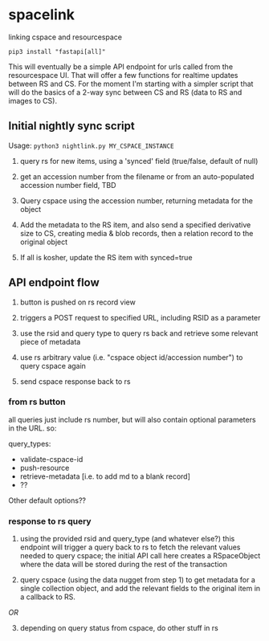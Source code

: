 # spacelink

linking cspace and resourcespace

`pip3 install "fastapi[all]"`

This will eventually be a simple API endpoint for urls called from the resourcespace UI. That will offer a few functions for realtime updates between RS and CS. For the moment I'm starting with a simpler script that will do the basics of a 2-way sync between CS and RS (data to RS and images to CS).


## Initial nightly sync script

Usage: `python3 nightlink.py MY_CSPACE_INSTANCE`

1) query rs for new items, using a 'synced' field (true/false, default of null)

2) get an accession number from the filename or from an auto-populated accession
	number field, TBD

3) Query cspace using the accession number, returning metadata for the object

4) Add the metadata to the RS item, and also send a specified derivative size to
	CS, creating media & blob records, then a relation record to the original
	object

5) If all is kosher, update the RS item with synced=true

## API endpoint flow

1) button is pushed on rs record view

2) triggers a POST request to specified URL, including RSID as a parameter

3) use the rsid and query type to query rs back and retrieve some relevant piece of metadata

4) use rs arbitrary value (i.e. "cspace object id/accession number") to query cspace again

5) send cspace response back to rs


### from rs button

all queries just include rs number, but will also contain optional parameters in the URL. so:

query_types:
 - validate-cspace-id
 - push-resource
 - retrieve-metadata [i.e. to add md to a blank record]
 - ??

Other default options??

### response to rs query

1) using the provided rsid and query_type (and whatever else?) this endpoint will trigger a query back to rs to fetch the relevant values needed to query cspace; the initial API call here creates a RSpaceObject where the data will be stored during the rest of the transaction

2) query cspace (using the data nugget from step 1) to get metadata for a single collection object, and add the relevant fields to the original item in a callback to RS.

_OR_

3) depending on query status from cspace, do other stuff in rs
